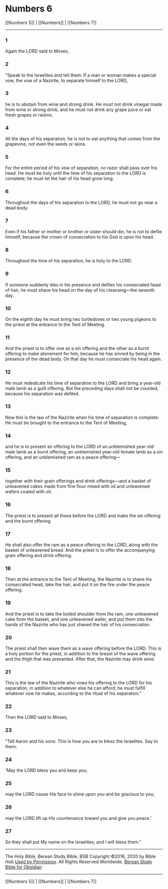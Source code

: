# Numbers 6

[[Numbers 5]] | [[Numbers]] | [[Numbers 7]]

---

### 1
Again the LORD said to Moses,

### 2
"Speak to the Israelites and tell them: If a man or woman makes a special vow, the vow of a Nazirite, to separate himself to the LORD,

### 3
he is to abstain from wine and strong drink. He must not drink vinegar made from wine or strong drink, and he must not drink any grape juice or eat fresh grapes or raisins.

### 4
All the days of his separation, he is not to eat anything that comes from the grapevine, not even the seeds or skins.

### 5
For the entire period of his vow of separation, no razor shall pass over his head. He must be holy until the time of his separation to the LORD is complete; he must let the hair of his head grow long.

### 6
Throughout the days of his separation to the LORD, he must not go near a dead body.

### 7
Even if his father or mother or brother or sister should die, he is not to defile himself, because the crown of consecration to his God is upon his head.

### 8
Throughout the time of his separation, he is holy to the LORD.

### 9
If someone suddenly dies in his presence and defiles his consecrated head of hair, he must shave his head on the day of his cleansing—the seventh day.

### 10
On the eighth day he must bring two turtledoves or two young pigeons to the priest at the entrance to the Tent of Meeting.

### 11
And the priest is to offer one as a sin offering and the other as a burnt offering to make atonement for him, because he has sinned by being in the presence of the dead body. On that day he must consecrate his head again.

### 12
He must rededicate his time of separation to the LORD and bring a year-old male lamb as a guilt offering. But the preceding days shall not be counted, because his separation was defiled.

### 13
Now this is the law of the Nazirite when his time of separation is complete: He must be brought to the entrance to the Tent of Meeting,

### 14
and he is to present an offering to the LORD of an unblemished year-old male lamb as a burnt offering, an unblemished year-old female lamb as a sin offering, and an unblemished ram as a peace offering—

### 15
together with their grain offerings and drink offerings—and a basket of unleavened cakes made from fine flour mixed with oil and unleavened wafers coated with oil.

### 16
The priest is to present all these before the LORD and make the sin offering and the burnt offering.

### 17
He shall also offer the ram as a peace offering to the LORD, along with the basket of unleavened bread. And the priest is to offer the accompanying grain offering and drink offering.

### 18
Then at the entrance to the Tent of Meeting, the Nazirite is to shave his consecrated head, take the hair, and put it on the fire under the peace offering.

### 19
And the priest is to take the boiled shoulder from the ram, one unleavened cake from the basket, and one unleavened wafer, and put them into the hands of the Nazirite who has just shaved the hair of his consecration.

### 20
The priest shall then wave them as a wave offering before the LORD. This is a holy portion for the priest, in addition to the breast of the wave offering and the thigh that was presented. After that, the Nazirite may drink wine.

### 21
This is the law of the Nazirite who vows his offering to the LORD for his separation, in addition to whatever else he can afford; he must fulfill whatever vow he makes, according to the ritual of his separation."

### 22
Then the LORD said to Moses,

### 23
"Tell Aaron and his sons: This is how you are to bless the Israelites. Say to them:

### 24
'May the LORD bless you and keep you;

### 25
may the LORD cause His face to shine upon you and be gracious to you;

### 26
may the LORD lift up His countenance toward you and give you peace.'

### 27
So they shall put My name on the Israelites, and I will bless them."

---

The Holy Bible, Berean Study Bible, BSB
Copyright ©2016, 2020 by Bible Hub
[Used by Permission](https://berean.bible/terms.htm). All Rights Reserved Worldwide.
[Berean Study Bible for Obsidian](https://github.com/gapmiss/berean-study-bible-for-obsidian)

---

[[Numbers 5]] | [[Numbers]] | [[Numbers 7]]

